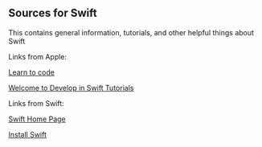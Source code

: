 ## Sources for Swift 

This contains general information, tutorials, and other helpful things about Swift


Links from Apple:

[Learn to code](https://developer.apple.com/learn/)

[Welcome to Develop in Swift Tutorials](https://developer.apple.com/tutorials/develop-in-swift/welcome-to-develop-in-swift-tutorials)

Links from Swift:

[Swift Home Page](https://www.swift.org/)

[Install Swift](https://www.swift.org/install/windows/)

